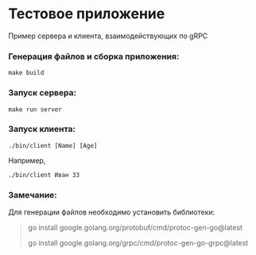 #  Тестовое приложение

Пример сервера и клиента, взаимодействующих по gRPC

###  Генерация файлов и сборка приложения:

`make build`

### Запуск сервера:

`make run server`

### Запуск клиента:

`./bin/client [Name] [Age]`

Например,

`./bin/client Иван 33`

### Замечаниe:

Для генерации файлов необходимо установить библиотеки:

>go install google.golang.org/protobuf/cmd/protoc-gen-go@latest
> 
>go install google.golang.org/grpc/cmd/protoc-gen-go-grpc@latest